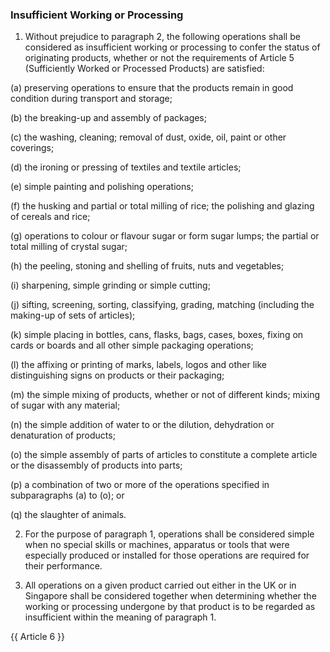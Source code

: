 ### Insufficient Working or Processing

1.	Without prejudice to paragraph 2, the following operations shall be considered as insufficient working or processing to confer the status of originating products, whether or not the requirements of Article 5 (Sufficiently Worked or Processed Products) are satisfied:

(a)	preserving operations to ensure that the products remain in good condition during transport and storage;

(b)	the breaking-up and assembly of packages;

(c)	the washing, cleaning; removal of dust, oxide, oil, paint or other coverings;

(d)	the ironing or pressing of textiles and textile articles; 

(e)	simple painting and polishing operations;

(f)	the husking and partial or total milling of rice; the polishing and glazing of cereals and rice;

(g)	operations to colour or flavour sugar or form sugar lumps; the partial or total milling of crystal sugar;

(h)	the peeling, stoning and shelling of fruits, nuts and vegetables;

(i)	sharpening, simple grinding or simple cutting;

(j)	sifting, screening, sorting, classifying, grading, matching (including the making-up of sets of articles);

(k)	simple placing in bottles, cans, flasks, bags, cases, boxes, fixing on cards or boards and all other simple packaging operations;

(l)	the affixing or printing of marks, labels, logos and other like distinguishing signs on products or their packaging;

(m)	the simple mixing of products, whether or not of different kinds; mixing of sugar with any material;

(n)	the simple addition of water to or the dilution, dehydration or denaturation of products; 

(o)	the simple assembly of parts of articles to constitute a complete article or the disassembly of products into parts;

(p)	a combination of two or more of the operations specified in subparagraphs (a) to (o); or

(q)	the slaughter of animals.

2.	For the purpose of paragraph 1, operations shall be considered simple when no special skills or machines, apparatus or tools that were especially produced or installed for those operations are required for their performance.

3.	All operations on a given product carried out either in the UK or in Singapore shall be considered together when determining whether the working or processing undergone by that product is to be regarded as insufficient within the meaning of paragraph 1.

{{ Article 6 }}
